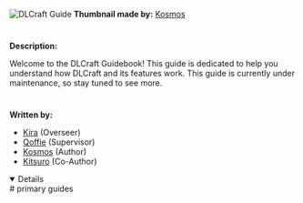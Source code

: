 ![DLCraft Guide](https://github.com/user-attachments/assets/ce495dd3-768e-404d-a9c3-330ce8fdf947) 
**Thumbnail made by:** [Kosmos](https://github.com/Kosmos-ux)

# 

**Description:**

Welcome to the DLCraft Guidebook! This guide is dedicated to help you understand how DLCraft and its features work. This guide is currently under maintenance, so stay tuned to see more.

# 

**Written by:**
- [Kira](https://www.curseforge.com/members/deadlite/projects) (Overseer)
- [Qoffie](https://github.com/ZhyuroKun) (Supervisor)
- [Kosmos](https://github.com/Kosmos-ux) (Author)
- [Kitsuro](https://github.com/kitsurothefoxxo) (Co-Author)
<details open>
# primary guides 